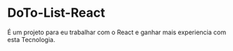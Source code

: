 # DoTo-List-React
É um projeto para eu trabalhar com o React e ganhar mais experiencia com esta Tecnologia.
